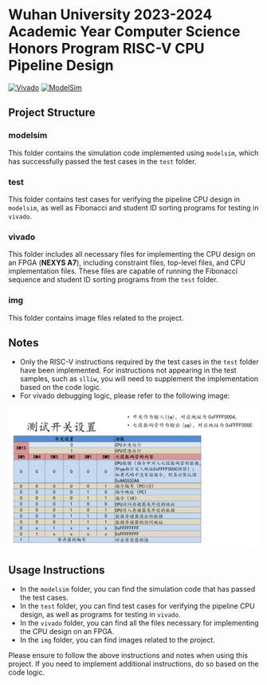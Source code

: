 # Wuhan University 2023-2024 Academic Year Computer Science Honors Program RISC-V CPU Pipeline Design

[![Vivado](https://img.shields.io/badge/Vivado-2018.1-blue.svg)](https://www.xilinx.com/products/design-tools/vivado.html) [![ModelSim](https://img.shields.io/badge/ModelSim-10.6d-green.svg)](https://www.mentor.com/company/high-level_synthesis/modelsim)

## Project Structure

### modelsim

This folder contains the simulation code implemented using `modelsim`, which has successfully passed the test cases in the `test` folder.

### test

This folder contains test cases for verifying the pipeline CPU design in `modelsim`, as well as Fibonacci and student ID sorting programs for testing in `vivado`.

### vivado

This folder includes all necessary files for implementing the CPU design on an FPGA (**NEXYS A7**), including constraint files, top-level files, and CPU implementation files. These files are capable of running the Fibonacci sequence and student ID sorting programs from the `test` folder.

### img

This folder contains image files related to the project.

## Notes

- Only the RISC-V instructions required by the test cases in the `test` folder have been implemented. For instructions not appearing in the test samples, such as `slliw`, you will need to supplement the implementation based on the code logic.
- For vivado debugging logic, please refer to the following image:

![vivado](img\vivado.png)

## Usage Instructions

- In the `modelsim` folder, you can find the simulation code that has passed the test cases.
- In the `test` folder, you can find test cases for verifying the pipeline CPU design, as well as programs for testing in `vivado`.
- In the `vivado` folder, you can find all the files necessary for implementing the CPU design on an FPGA.
- In the `img` folder, you can find images related to the project.

Please ensure to follow the above instructions and notes when using this project. If you need to implement additional instructions, do so based on the code logic.